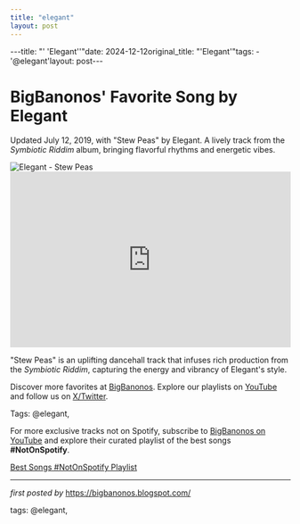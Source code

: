 ```yaml
---
title: "elegant"
layout: post
---
```

---title: "' 'Elegant''"date: 2024-12-12original_title: "'Elegant'"tags:  - '@elegant'layout: post---<!-- Post Title --><h1 >BigBanonos' Favorite Song by Elegant</h1> <!-- Introductory Text --><p >Updated July 12, 2019, with "Stew Peas" by Elegant. A lively track from the *Symbiotic Riddim* album, bringing flavorful rhythms and energetic vibes.</p> <!-- Featured Image --><div > <img src="https://mx3.ch/pictures/mx3/file/0094/4291/square_large/12.jpg?1575371354" alt="Elegant - Stew Peas" /></div> <!-- YouTube Video Embed --><div > <iframe width="100%" height="315" src="https://www.youtube.com/embed/Q3S_lBdczJU" title="Elegant - Stew Peas - Symbiotic Riddim (GoldenVibes Productions)" frameborder="0" allow="accelerometer; autoplay; clipboard-write; encrypted-media; gyroscope; picture-in-picture; web-share" referrerpolicy="strict-origin-when-cross-origin" allowfullscreen></iframe></div> <!-- Song Information --><div > <p>"Stew Peas" is an uplifting dancehall track that infuses rich production from the *Symbiotic Riddim*, capturing the energy and vibrancy of Elegant's style.</p></div> <!-- Footer Links --><div > <p>Discover more favorites at <a href="https://bigbanonos.blogspot.com/" target="_blank">BigBanonos</a>. Explore our playlists on <a href="https://www.youtube.com/@BigBanonos" target="_blank">YouTube</a> and follow us on <a href="https://x.com/bigbanonos" target="_blank">X/Twitter</a>.</p></div> <!-- Tags --><p >Tags: @elegant,</p><!--Subscribe and Playlist Links--><div>    <p>For more exclusive tracks not on Spotify, subscribe to <a href="https://www.youtube.com/@BigBanonos" target="_blank">BigBanonos on YouTube</a> and explore their curated playlist of the best songs <strong>#NotOnSpotify</strong>.</p>    <p><a href="https://www.youtube.com/playlist?list=PLtuNtuTatqI0kFahUCbtbfenC_ET5O_tr" target="_blank">Best Songs #NotOnSpotify Playlist<br /></a></p></div><hr /><p><em>first posted by</em> <a href="https://bigbanonos.blogspot.com/" rel="noopener" target="_new">https://bigbanonos.blogspot.com/</a></p><p>tags: @elegant,</p>